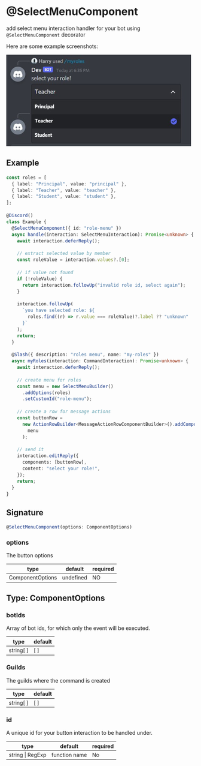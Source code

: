 # @SelectMenuComponent

add select menu interaction handler for your bot using `@SelectMenuComponent` decorator

Here are some example screenshots:

![](../../../../static/img/select-menu-example.jpg)

## Example

```ts
const roles = [
  { label: "Principal", value: "principal" },
  { label: "Teacher", value: "teacher" },
  { label: "Student", value: "student" },
];

@Discord()
class Example {
  @SelectMenuComponent({ id: "role-menu" })
  async handle(interaction: SelectMenuInteraction): Promise<unknown> {
    await interaction.deferReply();

    // extract selected value by member
    const roleValue = interaction.values?.[0];

    // if value not found
    if (!roleValue) {
      return interaction.followUp("invalid role id, select again");
    }

    interaction.followUp(
      `you have selected role: ${
        roles.find((r) => r.value === roleValue)?.label ?? "unknown"
      }`
    );
    return;
  }

  @Slash({ description: "roles menu", name: "my-roles" })
  async myRoles(interaction: CommandInteraction): Promise<unknown> {
    await interaction.deferReply();

    // create menu for roles
    const menu = new SelectMenuBuilder()
      .addOptions(roles)
      .setCustomId("role-menu");

    // create a row for message actions
    const buttonRow =
      new ActionRowBuilder<MessageActionRowComponentBuilder>().addComponents(
        menu
      );

    // send it
    interaction.editReply({
      components: [buttonRow],
      content: "select your role!",
    });
    return;
  }
}
```

## Signature

```ts
@SelectMenuComponent(options: ComponentOptions)
```

### options

The button options

| type             | default   | required |
| ---------------- | --------- | -------- |
| ComponentOptions | undefined | NO       |

## Type: ComponentOptions

### botIds

Array of bot ids, for which only the event will be executed.

| type      | default |
| --------- | ------- |
| string[ ] | [ ]     |

### Guilds

The guilds where the command is created

| type      | default |
| --------- | ------- |
| string[ ] | [ ]     |

### id

A unique id for your button interaction to be handled under.

| type             | default       | required |
| ---------------- | ------------- | -------- |
| string \| RegExp | function name | No       |
